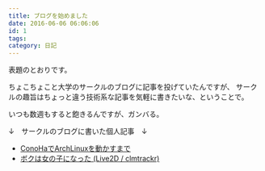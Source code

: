 ```yaml
---
title: ブログを始めました
date: 2016-06-06 06:06:06
id: 1
tags: 
category: 日記
---
```


表題のとおりです。

<!-- more -->

ちょこちょこと大学のサークルのブログに記事を投げていたんですが、
サークルの趣旨はちょっと違う技術系な記事を気軽に書きたいな、ということで。

いつも数週もすると飽きるんですが、ガンバる。

↓　サークルのブログに書いた個人記事　↓

- [ConoHaでArchLinuxを動かすまで](https://trap.tokyotech.org/blog/2016/02/conoha-archlinux/)
- [ボクは女の子になった (Live2D / clmtrackr)](https://trap.tokyotech.org/blog/2015/12/i_am_a_girl/)